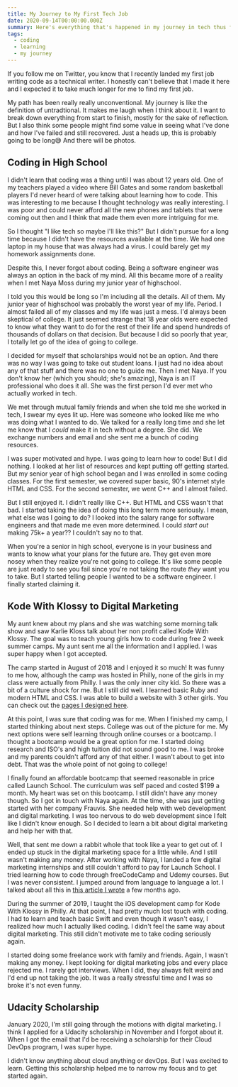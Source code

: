 ```yaml
---
title: My Journey to My First Tech Job
date: 2020-09-14T00:00:00.000Z
summary: Here's everything that's happened in my journey in tech thus far. It's a lot
tags:
  - coding
  - learning
  - my journey
---
```


If you follow me on Twitter, you know that I recently landed my first job writing code as a technical writer. I honestly can't believe that I made it here and I expected it to take much longer for me to find my first job.

My path has been really really unconventional. My journey is like the definition of untradtional. It makes me laugh when I think about it. I want to break down everything from start to finish, mostly for the sake of reflection. But I also think some people might find some value in seeing what I've done and how I've failed and still recovered. Just a heads up, this is probably going to be long😅 And there will be photos.

## Coding in High School

I didn't learn that coding was a thing until I was about 12 years old. One of my teachers played a video where Bill Gates and some random basketball players I'd never heard of were talking about learning how to code. This was interesting to me because I thought technology was really interesting. I was poor and could never afford all the new phones and tablets that were coming out then and I think that made them even more intriguing for me.

So I thought "I like tech so maybe I'll like this?" But I didn't pursue for a long time because I didn't have the resources available at the time. We had one laptop in my house that was always had a virus. I could barely get my homework assignments done.

Despite this, I never forgot about coding. Being a software engineer was always an option in the back of my mind. All this became more of a reality when I met Naya Moss during my junior year of highschool.

I told you this would be long so I'm including all the details. All of them. My junior year of highschool was probably the worst year of my life. Period. I almost failed all of my classes and my life was just a mess. I'd always been skeptical of college. It just seemed strange that 18 year olds were expected to know what they want to do for the rest of their life and spend hundreds of thousands of dollars on that decision. But because I did so poorly that year, I totally let go of the idea of going to college.

I decided for myself that scholarships would not be an option. And there was no way I was going to take out student loans. I just had no idea about any of that stuff and there was no one to guide me. Then I met Naya. If you don't know her (which you should; she's amazing), Naya is an IT professional who does it all. She was the first person I'd ever met who actually worked in tech.

We met through mutual family friends and when she told me she worked in tech, I swear my eyes lit up. Here was someone who looked like me who was doing what I wanted to do. We talked for a really long time and she let me know that I *could* make it in tech without a degree. She did. We exchange numbers and email and she sent me a bunch of coding resources.

I was super motivated and hype. I was going to learn how to code! But I did nothing. I looked at her list of resources and kept putting off getting started. But my senior year of high school began and I was enrolled in some coding classes. For the first semester, we covered super basic, 90's internet style HTML and CSS. For the second semester, we went C++ and I almost failed.

But I still enjoyed it. I didn't really like C++. But HTML and CSS wasn't that bad. I started taking the idea of doing this long term more seriously. I mean, what else was I going to do? I looked into the salary range for software engineers and that made me even more determined. I could *start out* making 75k+ a year?? I couldn't say no to that.

When you're a senior in high school, everyone is in your business and wants to know what your plans for the future are. They get even more nosey when they realize you're not going to college. It's like some people are just ready to see you fail since you're not taking the route *they* want you to take. But I started telling people I wanted to be a software engineer. I finally started claiming it.

## Kode With Klossy to Digital Marketing

My aunt knew about my plans and she was watching some morning talk show and saw Karlie Kloss talk about her non profit called Kode With Klossy. The goal was to teach young girls how to code during free 2 week summer camps. My aunt sent me all the information and I applied. I was super happy when I got accepted.

The camp started in August of 2018 and I enjoyed it so much! It was funny to me how, although the camp was hosted in Philly, none of the girls in my class were actually from Philly. I was the only inner city kid. So there was a bit of a culture shock for me. But I still did well. I learned basic Ruby and modern HTML and CSS. I was able to build a website with 3 other girls. You can check out the [pages I designed here](https://codepen.io/collection/nmwmOb).

At this point, I was sure that coding was for me. When I finished my camp, I started thinking about next steps. College was out of the picture for me. My next options were self learning through online courses or a bootcamp. I thought a bootcamp would be a great option for me. I started doing research and ISO's and high tuition did not sound good to me. I was broke and my parents couldn't afford any of that either. I wasn't about to get into debt. That was the whole point of not going to college!

I finally found an affordable bootcamp that seemed reasonable in price called Launch School. The curriculum was self paced and costed $199 a month. My heart was set on this bootcamp. I still didn't have any money though. So I got in touch with Naya again. At the time, she was just getting started with her company Frauvis. She needed help with web development and digital marketing. I was too nervous to do web development since I felt like I didn't know enough. So I decided to learn a bit about digital marketing and help her with that.

Well, that sent me down a rabbit whole that took like a year to get out of. I ended up stuck in the digital marketing space for a little while. And I still wasn't making any money. After working with Naya, I landed a few digital marketing internships and still couldn't afford to pay for Launch School. I tried learning how to code through freeCodeCamp and Udemy courses. But I was never consistent. I jumped around from language to language a lot. I talked about all this in [this article I wrote]() a few months ago.

During the summer of 2019, I taught the iOS development camp for Kode With Klossy in Philly. At that point, I had pretty much lost touch with coding. I had to learn and teach basic Swift and even though it wasn't easy, I realized how much I actually liked coding. I didn't feel the same way about digital marketing. This still didn't motivate me to take coding seriously again.

I started doing some freelance work with family and friends. Again, I wasn't making any money. I kept looking for digital marketing jobs and every place rejected me. I rarely got interviews. When I did, they always felt weird and I'd end up not taking the job. It was a really stressful time and I was so broke it's not even funny.

## Udacity Scholarship

January 2020, I'm still going through the motions with digital marketing. I think I applied for a Udacity scholarship in November and I forgot about it. When I got the email that I'd be receiving a scholarship for their Cloud DevOps program, I was super hype.

I didn't know anything about cloud anything or devOps. But I was excited to learn. Getting this scholarship helped me to narrow my focus and to get started again.
